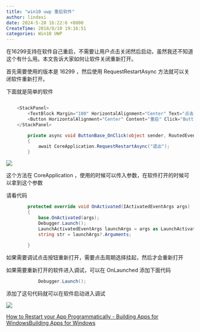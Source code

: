 ```yaml
---
title: "win10 uwp 重启软件"
author: lindexi
date: 2024-5-20 16:22:6 +0800
CreateTime: 2018/8/10 19:16:51
categories: Win10 UWP
---
```


在16299支持在软件自己重启，不需要让用户点击关闭然后启动，虽然我还不知道这个有什么用。本文告诉大家如何让软件关闭重新打开。

<!--more-->


<!-- CreateTime:2018/8/10 19:16:51 -->


首先需要使用的版本是 16299 ，然后使用 RequestRestartAsync 方法就可以关闭软件重新打开。

下面就是简单的软件

```csharp

    <StackPanel>
        <TextBlock Margin="100" HorizontalAlignment="Center" Text="点击上面的按钮重启   林德熙"></TextBlock>
        <Button HorizontalAlignment="Center" Content="重启" Click="ButtonBase_OnClick"></Button>
    </StackPanel>

        private async void ButtonBase_OnClick(object sender, RoutedEventArgs e)
        {
            await CoreApplication.RequestRestartAsync("退出");
        }
```

![](http://image.acmx.xyz/34fdad35-5dfe-a75b-2b4b-8c5e313038e2%2F201712151723520171221193314.jpg)

这个方法在 CoreApplication ，使用的时候可以传入参数，在软件打开的时候可以拿到这个参数

请看代码

```csharp
        protected override void OnActivated(IActivatedEventArgs args)
        {
            base.OnActivated(args);
            Debugger.Launch();
            LaunchActivatedEventArgs launchArgs = args as LaunchActivatedEventArgs;
            string str = launchArgs?.Arguments;
          
        }
```

如果需要调试点击按钮重新打开，需要点击周期选择挂起，然后才会重新打开

如果需要重新打开的软件进入调试，可以在 OnLaunched 添加下面代码

```csharp
            Debugger.Launch();

```

添加了这句代码就可以在软件启动进入调试

![](http://image.acmx.xyz/34fdad35-5dfe-a75b-2b4b-8c5e313038e2%2F2018228141535.jpg)

[How to Restart your App Programmatically - Building Apps for WindowsBuilding Apps for Windows](https://blogs.windows.com/buildingapps/2017/07/28/restart-app-programmatically/#WfIzq58ZwbzmwMMd.97 )

